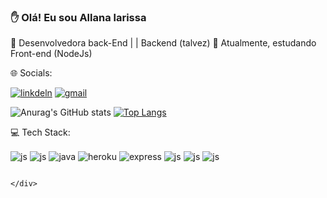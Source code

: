 ### ✋ Olá! Eu sou Allana larissa



🔭 Desenvolvedora back-End | | Backend (talvez)
🌱 Atualmente, estudando Front-end (NodeJs)


🌐 Socials:


[![linkdeln](https://img.shields.io/badge/LinkedIn-0077B5?style=for-the-badge&logo=linkedin&logoColor=white)](https://www.linkedin.com/in/larissa-leonel-74557916b/)
[![gmail](https://img.shields.io/badge/Gmail-D14836?style=for-the-badge&logo=gmail&logoColor=white)](larissaleonel98@gmail.com)

![Anurag's GitHub stats](https://github-readme-stats.vercel.app/api?username=larileonell&show_icons=true&theme=dracula) [![Top Langs](https://github-readme-stats.vercel.app/api/top-langs/?username=larileonell&hide_progress=true)](https://github.com/anuraghazra/github-readme-stats)


💻 Tech Stack:
<div style="display: inline_block><br/>
            <img align="center" alt="node"src="https://img.shields.io/badge/Node.js-43853D?style=for-the-badge&logo=node.js&logoColor=white"/>
            <img align="center" alt="js"src="https://img.shields.io/badge/JavaScript-F7DF1E?style=for-the-badge&logo=javascript&logoColor=black"/> 
                                                                                                                                                <img align="center" alt="js"src="https://img.shields.io/badge/Node.js-43853D?style=for-the-badge&logo=node.js&logoColor=white"/> 
                                                                                                                                                <img align="center" alt="java"	src="https://img.shields.io/badge/Java-ED8B00?style=for-the-badge&logo=openjdk&logoColor=white"/> 
                                                                                                                                                <img align="center" alt="heroku"src="https://img.shields.io/badge/Heroku-430098?style=for-the-badge&logo=heroku&logoColor=white"/> 
                                                                                                                                                <img align="center" alt="express"src=https:"https://img.shields.io/badge/Express.js-404D59?style=for-the-badge"/> 
                                                                                                                                                <img  <img align="center" alt="js"src="[https://img.shields.io/badge/JavaScript-F7DF1E?style=for-the-badge&logo=javascript&logoColor=black](https://img.shields.io/badge/Spring-6DB33F?style=for-the-badge&logo=spring&logoColor=white)"/> <img align="center" alt="js"src="https://img.shields.io/badge/MySQL-00000F?style=for-the-badge&logo=mysql&logoColor=white"/> <img align="center" alt="js"src="[https://img.shields.io/badge/JavaScript-F7DF1E?style=for-the-badge&logo=javascript&logoColor=black](https://img.shields.io/badge/MongoDB-4EA94B?style=for-the-badge&logo=mongodb&logoColor=white)"/> 
                                                                                                                                                
                                                                                                                                               </div>
